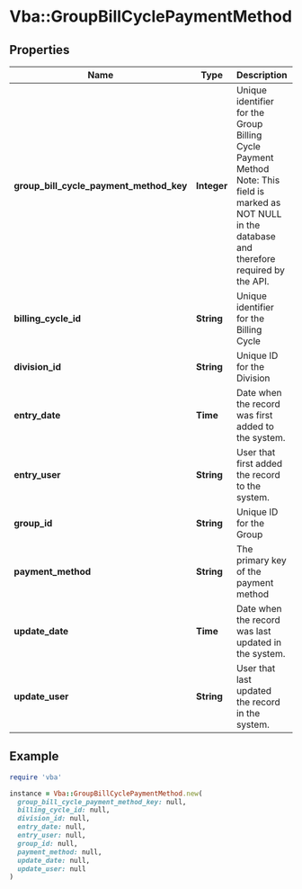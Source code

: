 # Vba::GroupBillCyclePaymentMethod

## Properties

| Name | Type | Description | Notes |
| ---- | ---- | ----------- | ----- |
| **group_bill_cycle_payment_method_key** | **Integer** | Unique identifier for the Group Billing Cycle Payment Method Note: This field is marked as NOT NULL in the database and therefore required by the API. |  |
| **billing_cycle_id** | **String** | Unique identifier for the Billing Cycle | [optional] |
| **division_id** | **String** | Unique ID for the Division | [optional] |
| **entry_date** | **Time** | Date when the record was first added to the system. | [optional] |
| **entry_user** | **String** | User that first added the record to the system. | [optional] |
| **group_id** | **String** | Unique ID for the Group | [optional] |
| **payment_method** | **String** | The primary key of the payment method | [optional] |
| **update_date** | **Time** | Date when the record was last updated in the system. | [optional] |
| **update_user** | **String** | User that last updated the record in the system. | [optional] |

## Example

```ruby
require 'vba'

instance = Vba::GroupBillCyclePaymentMethod.new(
  group_bill_cycle_payment_method_key: null,
  billing_cycle_id: null,
  division_id: null,
  entry_date: null,
  entry_user: null,
  group_id: null,
  payment_method: null,
  update_date: null,
  update_user: null
)
```

